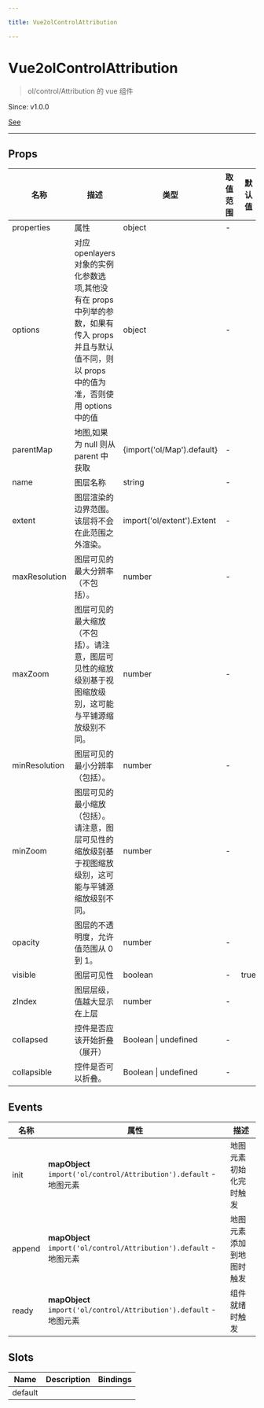 ```yaml
---

title: Vue2olControlAttribution

---
```


# Vue2olControlAttribution

> ol/control/Attribution 的 vue 组件

Since: v1.0.0

[See](https://openlayers.org/en/latest/apidoc/module-ol_control_Attribution-Attribution.html)

---

## Props

| 名称          | 描述                                                                                                                                                  | 类型                       | 取值范围 | 默认值 |
| ------------- | ----------------------------------------------------------------------------------------------------------------------------------------------------- | -------------------------- | -------- | ------ |
| properties    | 属性                                                                                                                                                  | object                     | -        |        |
| options       | 对应 openlayers 对象的实例化参数选项,其他没有在 props 中列举的参数，如果有传入 props 并且与默认值不同，则以 props 中的值为准，否则使用 options 中的值 | object                     | -        |        |
| parentMap     | 地图,如果为 null 则从 parent 中获取                                                                                                                   | {import('ol/Map').default} | -        |        |
| name          | 图层名称                                                                                                                                              | string                     | -        |        |
| extent        | 图层渲染的边界范围。该层将不会在此范围之外渲染。                                                                                                      | import('ol/extent').Extent | -        |        |
| maxResolution | 图层可见的最大分辨率（不包括）。                                                                                                                      | number                     | -        |        |
| maxZoom       | 图层可见的最大缩放（不包括）。请注意，图层可见性的缩放级别基于视图缩放级别，这可能与平铺源缩放级别不同。                                              | number                     | -        |        |
| minResolution | 图层可见的最小分辨率（包括）。                                                                                                                        | number                     | -        |        |
| minZoom       | 图层可见的最小缩放（包括）。请注意，图层可见性的缩放级别基于视图缩放级别，这可能与平铺源缩放级别不同。                                                | number                     | -        |        |
| opacity       | 图层的不透明度，允许值范围从 0 到 1。                                                                                                                 | number                     | -        |        |
| visible       | 图层可见性                                                                                                                                            | boolean                    | -        | true   |
| zIndex        | 图层层级，值越大显示在上层                                                                                                                            | number                     | -        |        |
| collapsed     | 控件是否应该开始折叠（展开）                                                                                                                          | Boolean \| undefined       | -        |        |
| collapsible   | 控件是否可以折叠。                                                                                                                                    | Boolean \| undefined       | -        |        |

## Events

| 名称   | 属性                                                                | 描述                     |
| ------ | ------------------------------------------------------------------- | ------------------------ |
| init   | **mapObject** `import('ol/control/Attribution').default` - 地图元素 | 地图元素初始化完时触发   |
| append | **mapObject** `import('ol/control/Attribution').default` - 地图元素 | 地图元素添加到地图时触发 |
| ready  | **mapObject** `import('ol/control/Attribution').default` - 地图元素 | 组件就绪时触发           |

## Slots

| Name    | Description | Bindings |
| ------- | ----------- | -------- |
| default |             |          |
